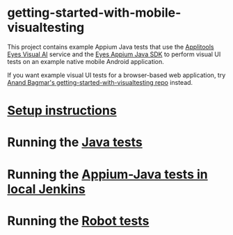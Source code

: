 # getting-started-with-mobile-visualtesting

This project contains example Appium Java tests that use
the [Applitools Eyes Visual AI](https://applitools.com/platform/eyes/) service and
the [Eyes Appium Java SDK](https://applitools.com/docs/api-ref/category/appium-java) to perform visual UI tests on an
example native mobile Android application.

If you want example visual UI tests for a browser-based web application,
try [Anand Bagmar's getting-started-with-visualtesting repo](https://github.com/anandbagmar/getting-started-with-visualtesting)
instead.

# [Setup instructions](docs/README_MachineSetupInstructions.md)

# Running the [Java tests](docs/README_Appium_Java.md)

# Running the [Appium-Java tests in local Jenkins](docs/README_Jenkins.md)

# Running the [Robot tests](docs/README_Robot.md)

